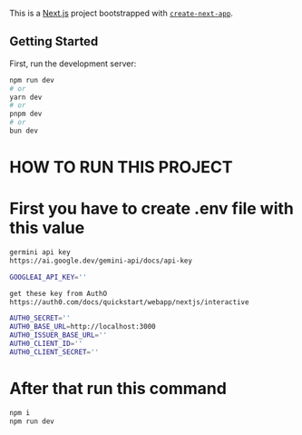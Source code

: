 This is a [Next.js](https://nextjs.org) project bootstrapped with [`create-next-app`](https://nextjs.org/docs/app/api-reference/cli/create-next-app).

## Getting Started

First, run the development server:

```bash
npm run dev
# or
yarn dev
# or
pnpm dev
# or
bun dev
```

# HOW TO RUN THIS PROJECT

# First you have to create .env file with this value

```bash
germini api key
https://ai.google.dev/gemini-api/docs/api-key

GOOGLEAI_API_KEY=''

get these key from AuthO
https://auth0.com/docs/quickstart/webapp/nextjs/interactive

AUTH0_SECRET=''
AUTH0_BASE_URL=http://localhost:3000
AUTH0_ISSUER_BASE_URL=''
AUTH0_CLIENT_ID=''
AUTH0_CLIENT_SECRET=''

```

# After that run this command

```bash
npm i
npm run dev
```
